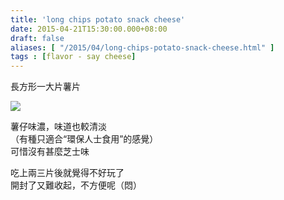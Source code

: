 ```yaml
---
title: 'long chips potato snack cheese'
date: 2015-04-21T15:30:00.000+08:00
draft: false
aliases: [ "/2015/04/long-chips-potato-snack-cheese.html" ]
tags : [flavor - say cheese]
---
```


長方形一大片薯片  

![](/images/longchipscheese.jpg)

薯仔味濃，味道也較清淡  
（有種只適合“環保人士食用”的感覺）  
可惜沒有甚麼芝士味  
  
吃上兩三片後就覺得不好玩了  
開封了又難收起，不方便呢（悶）
